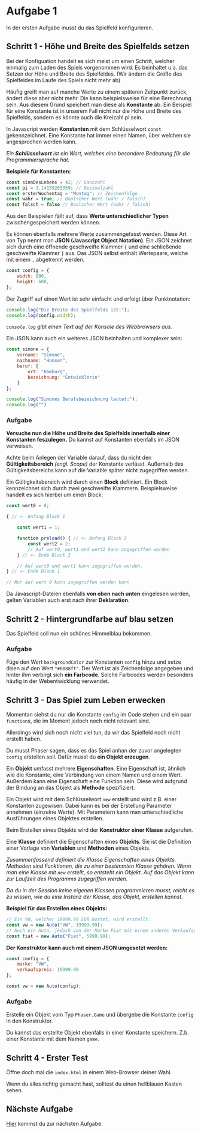 # Aufgabe 1

In der ersten Aufgabe musst du das Spielfeld konfigurieren.

## Schritt 1 - Höhe und Breite des Spielfelds setzen

Bei der Konfiguation handelt es sich meist um einen Schritt, welcher einmalig zum Laden des Spiels vorgenommen wird. Es beinhaltet u.a. das Setzen der Höhe und Breite des Spielfeldes. (Wir ändern die Größe des Spielfeldes im Laufe des Spiels nicht mehr ab)

Häufig greift man auf manche Werte zu einem späteren Zeitpunkt zurück, ändert diese aber nicht mehr. Die kann beispielsweise für eine Berechnung sein. Aus diesem Grund speichert man diese als **Konstante** ab. Ein Beispiel für eine Konstante ist in unserem Fall nicht nur die Höhe und Breite des Spielfelds, sondern es könnte auch die Kreizahl pi sein.

In Javascript werden **Konstanten** mit dem Schlüsselwort `const` gekennzeichnet. Eine Konstante hat immer einen Namen, über welchen sie angesprochen werden kann.

*Ein **Schlüsselwort** ist ein Wort, welches eine besondere Bedeutung für die Programmiersprache hat.*

**Beispiele für Konstanten:**

```javascript
const sinnDesLebens = 42; // Ganzzahl
const pi = 3.14159265359; // Dezimalzahl
const ersterWochentag = "Montag"; // Zeichenfolge
const wahr = true; // Boolscher Wert (wahr / falsch)
const falsch = false // Boolscher Wert (wahr / falsch)
```
Aus den Beispielen fällt auf, dass **Werte unterschiedlicher Typen** zwischengespeichert werden können.

Es können ebenfalls mehrere Werte zusammengefasst werden. Diese Art von Typ nennt man **JSON (Javascript Object Notation)**. Ein JSON zeichnet sich durch eine öffnende geschweifte Klammer `{` und eine schließende geschweifte Klammer `}` aus. Das JSON selbst enthält Wertepaare, welche mit einem `,` abgetrennt werden.

```javascript
const config = {
    width: 800,
    height: 600,
};
```

Der Zugriff auf einen Wert ist sehr einfacht und erfolgt über Punktnotation:

```javascript
console.log("Die Breite des Spielfelds ist:");
console.log(config.width);
```

*`console.log` gibt einen Text auf der Konsole des Webbrowsers aus.*

Ein JSON kann auch ein weiteres JSON beinhalten und komplexer sein:

```javascript
const simone = {
    vorname: "Simone",
    nachname: "Hansen",
    beruf: {
        ort: "Hamburg",
        bezeichnung: "Entwicklerin"
    }
};

console.log("Simones Berufsbezeichnung lautet:");
console.log("")
```

### Aufgabe

**Versuche nun die Höhe und Breite des Spielfelds innerhalb einer Konstanten feszulegen.** Du kannst auf Konstanten ebenfalls im JSON verweisen.

Achte beim Anlegen der Variable darauf, dass du nicht den **Gültigkeitsbereich** *(engl. Scope)* der Konstante verlässt. Außerhalb des Gültigkeitsbereichs kann auf die Variable später nicht zugegriffen werden.

Ein Gültigkeitsbereich wird durch einen **Block** defiiniert. Ein Block kennzeichnet sich durch zwei geschweifte Klammern. Beispielsweise handelt es sich hierbei um einen Block:

```javascript
const wert0 = 0;

{ // <- Anfang Block 1

    const wert1 = 1;

    function preload() { // <- Anfang Block 2
        const wert2 = 2;
        // Auf wert0, wert1 und wert2 kann zugegriffen werden
    } // <- Ende Block 2

    // Auf wert0 und wert1 kann zugegriffen werden.
} // <- Ende Block 1

// Nur auf wert 0 kann zugegriffen werden kann
```

Da Javascript-Dateien ebenfalls **von oben nach unten** eingelesen werden, gelten Variablen auch erst nach ihrer **Deklaration**.

## Schritt 2 - Hintergrundfarbe auf blau setzen

Das Spielfeld soll nun ein schönes Himmelblau bekommen.

### Aufgabe

Füge den Wert `backgroundColor` zur Konstanten `config` hinzu und setze disen auf den Wert `"#0088ff"`. Der Wert ist als Zeichenfolge angegeben und hinter ihm verbirgt sich **ein Farbcode**. Solche Farbcodes werden besonders häufig in der Webentwicklung verwendet.

## Schritt 3 - Das Spiel zum Leben erwecken

Momentan siehst du nur die Konstante `config` im Code stehen und ein paar `function`s, die im Moment jedoch noch nicht relevant sind.

Allerdings wird sich noch nicht viel tun, da wir das Spielfeld noch nicht erstellt haben.

Du musst Phaser sagen, dass es das Spiel anhan der zuvor angelegten `config` erstellen soll. Dafür musst du **ein Objekt erzeugen**.

Ein **Objekt** umfasst mehrere **Eigenschaften**. Eine Eigenschaft ist, ähnlich wie die Konstante, eine Verbindung von einem Namen und einem Wert. Außerdem kann eine Eigenschaft eine Funktion sein. Diese wird aufgrund der Bindung an das Objekt als **Methode** spezifiziert.

Ein Objekt wird mit dem Schlüsselwort `new` erstellt und wird z.B. einer Konstanten zugewisen. Dabei kann es bei der Erstellung Parameter annehmen (einzelne Werte). Mit Parametern kann man unterschiedliche Ausführungen eines Objektes erstellen.

Beim Erstellen eines Objekts wird der **Konstruktor einer Klasse** aufgerufen.

Eine **Klasse** definiert die Eigenschaften eines **Objekts**. Sie ist die Definition einer Vorlage von **Variablen** und **Methoden** eines Objekts.

*Zusammenfassend definiert die Klasse Eigenschaften eines Objekts. Methoden sind Funktionen, die zu einer bestimmten Klasse gehören. Wenn man eine Klasse mit `new` erstellt, so entsteht ein Objekt. Auf das Objekt kann zur Laufzeit des Programms zugegriffen werden.*

*Da du in der Session keine eigenen Klassen programmieren musst, reicht es zu wissen, wie du eine Instanz der Klasse, das Objekt, erstellen kannst.*

**Beispiel für das Erstellen eines Objekts:**

```javascript
// Ein VW, welcher 19999.99 EUR kostet, wird erstellt.
const vw = new Auto("VW", 19999.99);
// Auch ein Auto, jedoch von der Marke Fiat mit einem anderen Verkaufspreis.
const fiat = new Auto("Fiat", 5999.99);
```

**Der Konstruktor kann auch mit einem JSON umgesetzt werden:**

```javascript
const config = {
    marke: "VW",
    verkaufspreis: 19999.99
};

const vw = new Auto(config);
```

### Aufgabe

Erstelle ein Objekt vom Typ `Phaser.Game` und übergebe die Konstante `config` in den Konstruktor.

Du kannst das erstellte Objekt ebenfalls in einer Konstante speichern. Z.b. einer Konstante mit dem Namen `game`.

## Schritt 4 - Erster Test

Öffne doch mal die `index.html` in einem Web-Browser deiner Wahl.

Wenn du alles richtig gemacht hast, solltest du einen hellblauen Kasten sehen.

## Nächste Aufgabe

[Hier](Aufgabe2.md) kommst du zur nächsten Aufgabe.